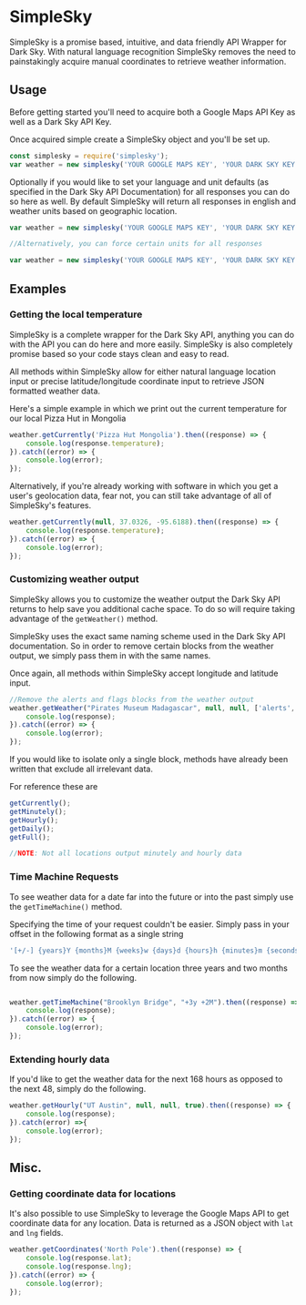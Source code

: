 # SimpleSky
SimpleSky is a promise based, intuitive, and data friendly API Wrapper for Dark Sky. With natural language recognition SimpleSky removes the need to painstakingly acquire manual coordinates to retrieve weather information. 

## Usage 
Before getting started you'll need to acquire both a Google Maps API Key as well as a Dark Sky API Key.

Once acquired simple create a SimpleSky object and you'll be set up. 

```javascript
const simplesky = require('simplesky');
var weather = new simplesky('YOUR GOOGLE MAPS KEY', 'YOUR DARK SKY KEY');
```

Optionally if you would like to set your language and unit defaults (as specified in the Dark Sky API Documentation) for all responses you can do so here as well. By default SimpleSky will return all responses in english and weather units based on geographic location. 

```javascript
var weather = new simplesky('YOUR GOOGLE MAPS KEY', 'YOUR DARK SKY KEY', 'zh');

//Alternatively, you can force certain units for all responses

var weather = new simplesky('YOUR GOOGLE MAPS KEY', 'YOUR DARK SKY KEY', 'x-pig-latin','uk2');
```

## Examples

### Getting the local temperature

SimpleSky is a complete wrapper for the Dark Sky API, anything you can do with the API you can do here and more easily. SimpleSky is also completely promise based so your code stays clean and easy to read. 

All methods within SimpleSky allow for either natural language location input or precise latitude/longitude coordinate input to retrieve JSON formatted weather data. 

Here's a simple example in which we print out the current temperature for our local Pizza Hut in Mongolia

```javascript
weather.getCurrently('Pizza Hut Mongolia').then((response) => {
    console.log(response.temperature);
}).catch((error) => {
    console.log(error);
});
```

Alternatively, if you're already working with software in which you get a user's geolocation data, fear not, you can still take advantage of all of SimpleSky's features. 

```javascript 
weather.getCurrently(null, 37.0326, -95.6188).then((response) => {
    console.log(response.temperature);
}).catch((error) => {
    console.log(error);
});
```

### Customizing weather output

SimpleSky allows you to customize the weather output the Dark Sky API returns to help save you additional cache space. To do so will require taking advantage of the `getWeather()` method.

SimpleSky uses the exact same naming scheme used in the Dark Sky API documentation. So in order to remove certain blocks from the weather output, we simply pass them in with the same names. 

Once again, all methods within SimpleSky accept longitude and latitude input.

```javascript
//Remove the alerts and flags blocks from the weather output
weather.getWeather("Pirates Museum Madagascar", null, null, ['alerts', 'flags']).then((response) => {
    console.log(response);
}).catch((error) => {
    console.log(error);
});
```

If you would like to isolate only a single block, methods have already been written that exclude all irrelevant data.

For reference these are 

```javascript
getCurrently();
getMinutely(); 
getHourly(); 
getDaily();
getFull();

//NOTE: Not all locations output minutely and hourly data
```
### Time Machine Requests

To see weather data for a date far into the future or into the past simply use the `getTimeMachine()` method.

Specifying the time of your request couldn't be easier. Simply pass in your offset in the following format as a single string

```javascript
'[+/-] {years}Y {months}M {weeks}w {days}d {hours}h {minutes}m {seconds}s {milliseconds}ms'
```
To see the weather data for a certain location three years and two months from now simply do the following. 

```javascript

weather.getTimeMachine("Brooklyn Bridge", "+3y +2M").then((response) => {
    console.log(response);
}).catch((error) => {
    console.log(error);
});
```

### Extending hourly data

If you'd like to get the weather data for the next 168 hours as opposed to the next 48, simply do the following.

```javascript
weather.getHourly("UT Austin", null, null, true).then((response) => {
    console.log(response);
}).catch(error) =>{
    console.log(error);
});
```

## Misc.

### Getting coordinate data for locations

It's also possible to use SimpleSky to leverage the Google Maps API to get coordinate data for any location. Data is returned as a JSON object with `lat` and `lng` fields.

```javascript
weather.getCoordinates('North Pole').then((response) => {
    console.log(response.lat);
    console.log(response.lng);
}).catch((error) => {
    console.log(error);
});
```